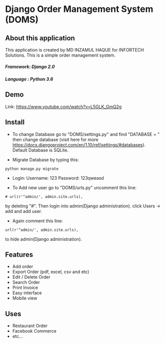 # Django Order Management System (DOMS)

## About this application

This application is created by MD INZAMUL HAQUE for INFORTECH Solutions. This is a simple order management system. <br>
##### Framework: Django 2.0
##### Language : Python 3.6

## Demo
Link: https://www.youtube.com/watch?v=L5GLK_GmQ2g

## Install
- To change Database go to "DOMS/settings.py" and find "DATABASE = " then change database (visit here for more https://docs.djangoproject.com/en/1.10/ref/settings/#databases). Default Database is SQLite.

- Migrate Database by typing this:
```
python manage.py migrate
```
- Login:
	Username: 123
	Password: 123qweasd

- To Add new user go to "DOMS/urls.py" uncomment this line:
```
# url(r'^admin/', admin.site.urls),
```
by deleting "#". Then login into admin(Django administration). click Users -> add and add user. 
- Again comment this line:
```
url(r'^admin/', admin.site.urls),
``` 
to hide admin(Django administration).

## Features
- Add order
- Export Order (pdf, excel, csv and etc)
- Edit / Delete Order
- Search Order
- Print Invoice
- Easy interface
- Mobile view

## Uses
* Restaurant Order
* Facebook Commerce
* etc... 